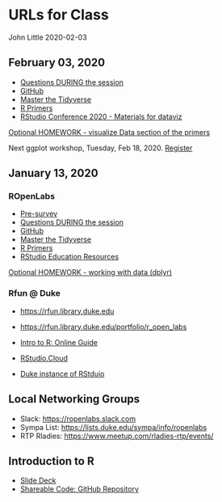 URLs for Class
================
John Little
2020-02-03

## February 03, 2020

  - [Questions DURING the session](https://is.gd/ropen_questions_jan13)
  - [GitHub](https://github.com/libjohn/ropenlabs)
  - [Master the
    Tidyverse](https://github.com/rstudio/master-the-tidyverse)
  - [R Primers](https://rstudio.cloud/learn/primers/)
  - [RStudio Conference 2020 - Materials for
    dataviz](https://github.com/rstudio-conf-2020/dataviz)

[Optional HOMEWORK - visualize Data section of the
primers](https://rstudio.cloud/learn/primers/3)

Next ggplot workshop, Tuesday, Feb 18, 2020.
[Register](https://duke.libcal.com/event/6158216)

## January 13, 2020

### ROpenLabs

  - [Pre-survey](https://is.gd/ropen_pre2020)
  - [Questions DURING the session](https://is.gd/ropen_questions_jan13)
  - [GitHub](https://github.com/libjohn/ropenlabs)
  - [Master the
    Tidyverse](https://github.com/rstudio/master-the-tidyverse)
  - [R Primers](https://rstudio.cloud/learn/primers/)
  - [RStudio Education Resources](https://education.rstudio.com/learn/)

[Optional HOMEWORK - working with data
(dplyr)](https://rstudio.cloud/learn/primers/2)

### Rfun @ Duke

  - <https://rfun.library.duke.edu>

  - <https://rfun.library.duke.edu/portfolio/r_open_labs>

  - [Intro to R: Online Guide](https://rfun.library.duke.edu/intro2r)

  - [RStudio.Cloud](http://rstudio.cloud/)

  - [Duke instance of
    RStduio](https://vm-manage.oit.duke.edu/containers/rstudio)

## Local Networking Groups

  - Slack: <https://ropenlabs.slack.com>
  - Sympa List: <https://lists.duke.edu/sympa/info/ropenlabs>
  - RTP Rladies: <https://www.meetup.com/rladies-rtp/events/>

## Introduction to R

  - [Slide Deck](https://rfun.library.duke.edu/intro2r/slides)  
  - [Shareable Code: GitHub
    Repository](https://github.com/libjohn/intro2r-code)
